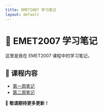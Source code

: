 ```yaml
---
title: EMET2007 学习笔记
layout: default
---
```

# 📖 EMET2007 学习笔记
这里是我在 EMET2007 课程中的学习笔记。

## 📌 课程内容
- [第一周笔记](notes/week1.md)
- [第二周笔记](notes/week2.md)

🚀 **敬请期待更多更新！**
